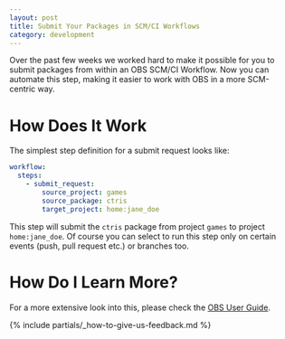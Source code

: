 ```yaml
---
layout: post
title: Submit Your Packages in SCM/CI Workflows
category: development
---
```


Over the past few weeks we worked hard to make it possible for you to submit packages from within an OBS SCM/CI Workflow. Now you can automate this step, making it easier to work with OBS in a more SCM-centric way.

# How Does It Work

The simplest step definition for a submit request looks like:

```yaml
workflow:
  steps:
    - submit_request:
        source_project: games
        source_package: ctris
        target_project: home:jane_doe
```

This step will submit the `ctris` package from project `games` to project `home:jane_doe`. Of course you can select to run this step only on certain events (push, pull request etc.) or branches too.

# How Do I Learn More?

For a more extensive look into this, please check the [OBS User Guide](https://openbuildservice.org/help/manuals/obs-user-guide/cha.obs.scm_ci_workflow_integration#sec.obs.obs_scm_ci_workflow_integration.obs_workflows.steps.submit_request).

{% include partials/_how-to-give-us-feedback.md %}
